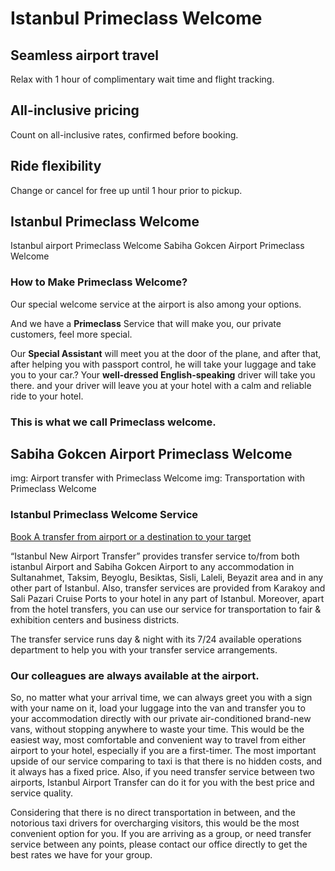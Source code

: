 # Istanbul Primeclass Welcome
## Seamless airport travel
Relax with 1 hour of complimentary wait time and flight tracking.

## All-inclusive pricing
Count on all-inclusive rates, confirmed before booking.

## Ride flexibility
Change or cancel for free up until 1 hour prior to pickup.

## Istanbul Primeclass Welcome
Istanbul airport Primeclass Welcome
Sabiha Gokcen Airport Primeclass Welcome

### How to Make Primeclass Welcome?
Our special welcome service at the airport is also among your options.

And we have a __Primeclass__ Service that will make you, our private customers, feel more special.

Our __Special Assistant__ will meet you at the door of the plane, and after that, after helping you with passport control, he will take your luggage and take you to your car.? Your __well-dressed English-speaking__ driver will take you there. and your driver will leave you at your hotel with a calm and reliable ride to your hotel.

### This is what we call Primeclass welcome.

## Sabiha Gokcen Airport Primeclass Welcome
img: Airport transfer with Primeclass Welcome
img: Transportation with Primeclass Welcome


### Istanbul Primeclass Welcome Service
[Book A transfer from airport or a destination to your target](https://istanbulprivatetransfers.com)

“Istanbul New Airport Transfer” provides transfer service to/from both istanbul Airport and Sabiha Gokcen Airport
to any accommodation in Sultanahmet, Taksim, Beyoglu, Besiktas, Sisli, Laleli, Beyazit area and in any other part of Istanbul. Also, transfer services are provided from Karakoy and Sali Pazari Cruise Ports to your hotel in any part of Istanbul. Moreover, apart from the hotel transfers, you can use our service for transportation to fair & exhibition centers and business districts.

The transfer service runs day & night with its 7/24 available operations department to help you with your transfer service arrangements.


### Our colleagues are always available at the airport.
So, no matter what your arrival time, we can always greet you with a sign with your name on it, load your luggage into the van and transfer you to your accommodation directly with our private air-conditioned brand-new vans, without stopping anywhere to waste your time.
This would be the easiest way, most comfortable and convenient way to travel from either airport to your hotel, especially if you are a first-timer.
The most important upside of our service comparing to taxi is that there is no hidden costs, and it always has a fixed price. Also, if you need transfer service between two airports, Istanbul Airport Transfer can do it for you with the best price and service quality.

Considering that there is no direct transportation in between, and the notorious taxi drivers for overcharging visitors, this would be the most convenient option for you. If you are arriving as a group, or need transfer service between any points, please contact our office directly to get the best rates we have for your group.